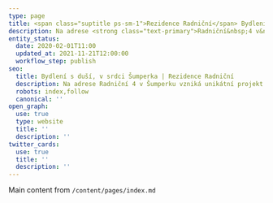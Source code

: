 ```yaml
---
type: page
title: <span class="suptitle ps-sm-1">Rezidence Radniční</span> Bydlení s&nbsp;duší, v&nbsp;srdci Šumperka
description: Na adrese <strong class="text-primary">Radniční&nbsp;4 v&nbsp;Šumperku</strong> vzniká unikátní projekt rezidenčního bydlení, který&nbsp;spojuje historickou hodnotu budovy s&nbsp;moderním komfortem dnešní doby. Celkem <strong class="text-primary">17&nbsp;bytových jednotek</strong> nabídne klidné, přesto dokonale dostupné městské bydlení. Ke&nbsp;každému bytu náleží také <strong class="text-primary">soukromé parkovací místo přímo před budovou</strong>. V&nbsp;rámci rekonstrukce je&nbsp;navíc budova vybavena <strong class="text-primary">novým moderním výtahem</strong>, který zajišťuje pohodlný přístup do&nbsp;všech pater.
entity_status:
  date: 2020-02-01T11:00
  updated_at: 2021-11-21T12:00:00
  workflow_step: publish
seo:
  title: Bydlení s duší, v srdci Šumperka | Rezidence Radniční
  description: Na adrese Radniční 4 v Šumperku vzniká unikátní projekt rezidenčního bydlení, který spojuje historickou hodnotu budovy s moderním komfortem dnešní doby. Celkem 17 bytových jednotek nabídne klidné, přesto dokonale dostupné městské bydlení.
  robots: index,follow
  canonical: ''
open_graph:
  use: true
  type: website
  title: ''
  description: ''
twitter_cards:
  use: true
  title: ''
  description: ''
---
```


Main content from <code>/content/pages/index.md</code>
